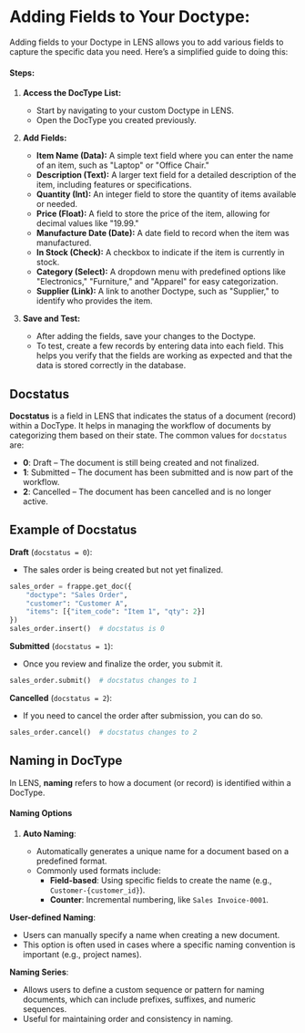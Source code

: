 # Adding Fields to Your Doctype:
Adding fields to your Doctype in LENS allows you to add various fields to capture the specific data you need. Here’s a simplified guide to doing this:

#### **Steps:**
1.  **Access the DocType List:**
    -   Start by navigating to your custom Doctype in LENS.
    -   Open the DocType you created previously.

2.  **Add Fields:**
     -   **Item Name (Data):** A simple text field where you can enter the name of an item, such as "Laptop" or "Office Chair."
     -   **Description (Text):** A larger text field for a detailed description of the item, including features or specifications.
     -   **Quantity (Int):** An integer field to store the quantity of items available or needed.
     -   **Price (Float):** A field to store the price of the item, allowing for decimal values like "19.99."
     -   **Manufacture Date (Date):** A date field to record when the item was manufactured.
     -   **In Stock (Check):** A checkbox to indicate if the item is currently in stock.
     -   **Category (Select):** A dropdown menu with predefined options like "Electronics," "Furniture," and "Apparel" for easy categorization.
     -   **Supplier (Link):** A link to another Doctype, such as "Supplier," to identify who provides the item.
 
3.  **Save and Test:**
    
    -   After adding the fields, save your changes to the Doctype.
    -   To test, create a few records by entering data into each field. This helps you verify that the fields are working as expected and that the data is stored correctly in the database.

## Docstatus

**Docstatus** is a field in LENS that indicates the status of a document (record) within a DocType. It helps in managing the workflow of documents by categorizing them based on their state. The common values for `docstatus` are:

-   **0**: Draft – The document is still being created and not finalized.
-   **1**: Submitted – The document has been submitted and is now part of the workflow.
-   **2**: Cancelled – The document has been cancelled and is no longer active.

## Example of Docstatus

**Draft** (`docstatus = 0`):

-   The sales order is being created but not yet finalized.
```python
sales_order = frappe.get_doc({
    "doctype": "Sales Order",
    "customer": "Customer A",
    "items": [{"item_code": "Item 1", "qty": 2}]
})
sales_order.insert()  # docstatus is 0
```

**Submitted** (`docstatus = 1`):

-   Once you review and finalize the order, you submit it.
```python
sales_order.submit()  # docstatus changes to 1
```

**Cancelled** (`docstatus = 2`):

-   If you need to cancel the order after submission, you can do so.
```python
sales_order.cancel()  # docstatus changes to 2
```

## Naming in DocType

In LENS, **naming** refers to how a document (or record) is identified within a DocType.

#### Naming Options

1.  **Auto Naming**:
    
    -   Automatically generates a unique name for a document based on a predefined format.
    -   Commonly used formats include:
        -   **Field-based**: Using specific fields to create the name (e.g., `Customer-{customer_id}`).
        -   **Counter**: Incremental numbering, like `Sales Invoice-0001`.

**User-defined Naming**:

-   Users can manually specify a name when creating a new document.
-   This option is often used in cases where a specific naming convention is important (e.g., project names).

**Naming Series**:

-   Allows users to define a custom sequence or pattern for naming documents, which can include prefixes, suffixes, and numeric sequences.
-   Useful for maintaining order and consistency in naming.


<!--stackedit_data:
eyJoaXN0b3J5IjpbNTMxNjYzMjAyLDE0MTMwNjg4NDksMTU2MD
IxNTQ0NiwxOTk0NjQ3NjE3LC0zMjg1MTk5M119
-->